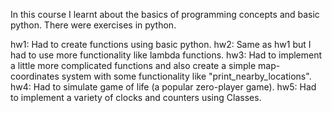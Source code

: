 In this course I learnt about the basics of programming concepts and basic python.
There were exercises in python.

hw1: Had to create functions using basic python.
hw2: Same as hw1 but I had to use more functionality like lambda functions.
hw3: Had to implement a little more complicated functions and also create a simple map-coordinates system with some functionality like "print_nearby_locations".
hw4: Had to simulate game of life (a popular zero-player game).
hw5: Had to implement a variety of clocks and counters using Classes.
